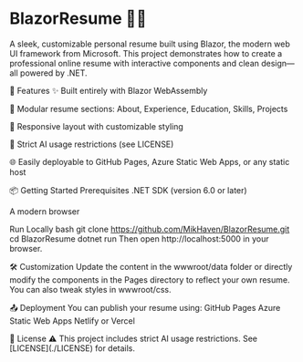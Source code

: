 # BlazorResume 🧑‍💻
A sleek, customizable personal resume built using Blazor, the modern web UI framework from Microsoft. This project demonstrates how to create a professional online resume with interactive components and clean design—all powered by .NET.

🚀 Features
✨ Built entirely with Blazor WebAssembly

📄 Modular resume sections: About, Experience, Education, Skills, Projects

🎨 Responsive layout with customizable styling

🧠 Strict AI usage restrictions (see LICENSE)

🌐 Easily deployable to GitHub Pages, Azure Static Web Apps, or any static host

📦 Getting Started
Prerequisites
.NET SDK (version 6.0 or later)

A modern browser

Run Locally
bash
git clone https://github.com/MikHaven/BlazorResume.git
cd BlazorResume
dotnet run
Then open http://localhost:5000 in your browser.

🛠️ Customization
Update the content in the wwwroot/data folder or directly modify the components in the Pages directory to reflect your own resume. You can also tweak styles in wwwroot/css.

📤 Deployment
You can publish your resume using:
GitHub Pages
Azure Static Web Apps
Netlify or Vercel

📄 License
⚠️ This project includes strict AI usage restrictions. See \[LICENSE](./LICENSE) for details.

